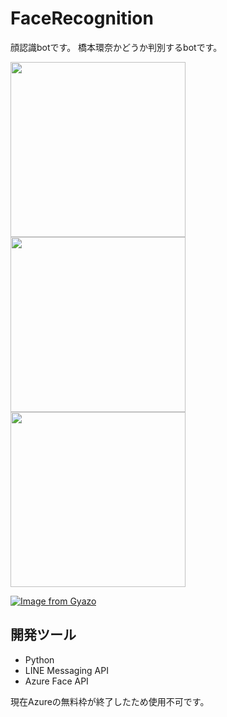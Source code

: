 # FaceRecognition

顔認識botです。
橋本環奈かどうか判別するbotです。

<img src="https://user-images.githubusercontent.com/53991600/82156020-c632b000-98b3-11ea-971c-3c8d6970f497.PNG" width="280px"> <img src="https://user-images.githubusercontent.com/53991600/82156026-cdf25480-98b3-11ea-851f-e03a6ac35ed3.PNG" width="280px"> <img src="https://user-images.githubusercontent.com/53991600/82156028-d054ae80-98b3-11ea-9eee-b48dcf8bb159.PNG" width="280px">

[![Image from Gyazo](https://i.gyazo.com/a770943195439deaf8c432da9f1614da.gif)](https://gyazo.com/a770943195439deaf8c432da9f1614da)

## 開発ツール

 - Python
 - LINE Messaging API
 - Azure Face API
 
 
 現在Azureの無料枠が終了したため使用不可です。
